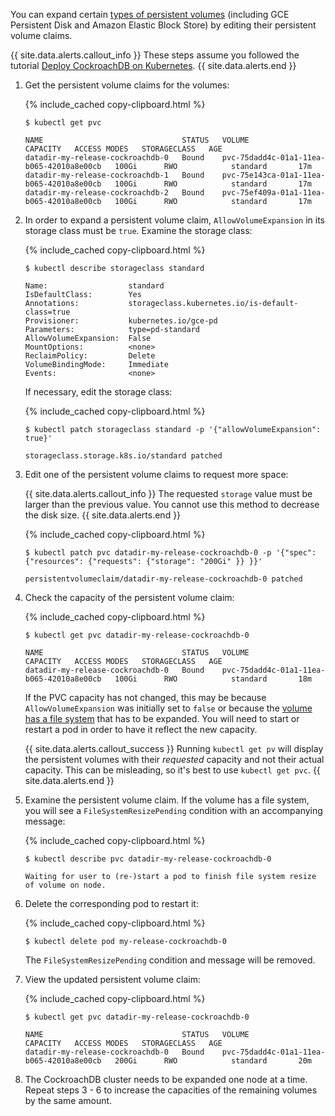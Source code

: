 You can expand certain [types of persistent volumes](https://kubernetes.io/docs/concepts/storage/persistent-volumes/#types-of-persistent-volumes
) (including GCE Persistent Disk and Amazon Elastic Block Store) by editing their persistent volume claims.

{{ site.data.alerts.callout_info }}
These steps assume you followed the tutorial [Deploy CockroachDB on Kubernetes](deploy-cockroachdb-with-kubernetes.html).
{{ site.data.alerts.end }}

1. Get the persistent volume claims for the volumes:

    {%  include_cached copy-clipboard.html %}
    ~~~ shell
    $ kubectl get pvc
    ~~~

    ~~~
	NAME                               STATUS   VOLUME                                     CAPACITY   ACCESS MODES   STORAGECLASS   AGE
	datadir-my-release-cockroachdb-0   Bound    pvc-75dadd4c-01a1-11ea-b065-42010a8e00cb   100Gi      RWO            standard       17m
	datadir-my-release-cockroachdb-1   Bound    pvc-75e143ca-01a1-11ea-b065-42010a8e00cb   100Gi      RWO            standard       17m
	datadir-my-release-cockroachdb-2   Bound    pvc-75ef409a-01a1-11ea-b065-42010a8e00cb   100Gi      RWO            standard       17m
    ~~~

1. In order to expand a persistent volume claim, `AllowVolumeExpansion` in its storage class must be `true`. Examine the storage class:

    {%  include_cached copy-clipboard.html %}
    ~~~ shell
    $ kubectl describe storageclass standard
    ~~~

	~~~
	Name:                  standard
	IsDefaultClass:        Yes
	Annotations:           storageclass.kubernetes.io/is-default-class=true
	Provisioner:           kubernetes.io/gce-pd
	Parameters:            type=pd-standard
	AllowVolumeExpansion:  False
	MountOptions:          <none>
	ReclaimPolicy:         Delete
	VolumeBindingMode:     Immediate
	Events:                <none>
	~~~

	If necessary, edit the storage class:

    {%  include_cached copy-clipboard.html %}
    ~~~ shell
    $ kubectl patch storageclass standard -p '{"allowVolumeExpansion": true}'
    ~~~

    ~~~
    storageclass.storage.k8s.io/standard patched
    ~~~

1. Edit one of the persistent volume claims to request more space:

    {{ site.data.alerts.callout_info }}
    The requested `storage` value must be larger than the previous value. You cannot use this method to decrease the disk size.
	{{ site.data.alerts.end }}

	{%  include_cached copy-clipboard.html %}
    ~~~ shell
    $ kubectl patch pvc datadir-my-release-cockroachdb-0 -p '{"spec": {"resources": {"requests": {"storage": "200Gi" }} }}'
    ~~~

    ~~~
    persistentvolumeclaim/datadir-my-release-cockroachdb-0 patched
    ~~~		

1. Check the capacity of the persistent volume claim:

    {%  include_cached copy-clipboard.html %}
    ~~~ shell
    $ kubectl get pvc datadir-my-release-cockroachdb-0
    ~~~	

    ~~~
	NAME                               STATUS   VOLUME                                     CAPACITY   ACCESS MODES   STORAGECLASS   AGE
    datadir-my-release-cockroachdb-0   Bound    pvc-75dadd4c-01a1-11ea-b065-42010a8e00cb   100Gi      RWO            standard       18m
    ~~~		

    If the PVC capacity has not changed, this may be because `AllowVolumeExpansion` was initially set to `false` or because the [volume has a file system](https://kubernetes.io/docs/concepts/storage/persistent-volumes/#resizing-an-in-use-persistentvolumeclaim) that has to be expanded. You will need to start or restart a pod in order to have it reflect the new capacity.

    {{ site.data.alerts.callout_success }}
    Running `kubectl get pv` will display the persistent volumes with their *requested* capacity and not their actual capacity. This can be misleading, so it's best to use `kubectl get pvc`.
    {{ site.data.alerts.end }}

1. Examine the persistent volume claim. If the volume has a file system, you will see a `FileSystemResizePending` condition with an accompanying message:

	{%  include_cached copy-clipboard.html %}
    ~~~ shell
    $ kubectl describe pvc datadir-my-release-cockroachdb-0
    ~~~

    ~~~
    Waiting for user to (re-)start a pod to finish file system resize of volume on node.
    ~~~

1.  Delete the corresponding pod to restart it:

	{%  include_cached copy-clipboard.html %}
    ~~~ shell
    $ kubectl delete pod my-release-cockroachdb-0
    ~~~

    The `FileSystemResizePending` condition and message will be removed.

1. View the updated persistent volume claim:

	{%  include_cached copy-clipboard.html %}
    ~~~ shell
    $ kubectl get pvc datadir-my-release-cockroachdb-0
    ~~~

    ~~~
	NAME                               STATUS   VOLUME                                     CAPACITY   ACCESS MODES   STORAGECLASS   AGE
    datadir-my-release-cockroachdb-0   Bound    pvc-75dadd4c-01a1-11ea-b065-42010a8e00cb   200Gi      RWO            standard       20m
    ~~~	

1. The CockroachDB cluster needs to be expanded one node at a time. Repeat steps 3 - 6 to increase the capacities of the remaining volumes by the same amount.